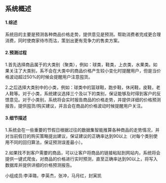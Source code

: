 ## 系统概述

#### 1.综述

  系统目的主要是预测各种商品价格走势，提供意见是预测。帮助消费者完成更合理消费，同时使商家待市而沽，策划出更有竞争力的售卖方案。

#### 2.预测过程

1.首先选择商品属于的大类别（聚类），例如：球类，鞋类，上衣类，水果类。如果关注了大类别，系不会在大类中的商品价格产生较小变化时提醒用户，但是当价格波动超过50%的时候会提醒用户注意囤货。

2.之后选择大类别中的小类，例如：球类中的篮球鞋，跑步鞋，休闲鞋，皮鞋，老人鞋等。对于小类，系统建议选择三个及以下的类别，保证能够及时得到客户的反馈意见。对于小类别，系统将会实时报告商品的价格走势，并提供详细的价格预测报告，提供囤货/购买建议，并且会在商品的价格波动时候提醒用户关注。

#### 3.细节描述

1.系统会在一些重要的节假日根据过往的数据集智能推算各种商品的走势情况，并对当前假日的购买策略提出建议，保证建议的正确率达到90以上（对每个类别使用不同的回归算法，保证预测误差最小）。

2.如果找不到客户需要的商品，可以让客户将商品的链接粘贴到网站内，系统将会提供一键式爬虫，对商品的价格进行实时预测，直至正确率达到90以上，将写入数据库并提供详细的价格预测报告。



小组成员:李泽璐，李英杰，张冲，马月红，封寅凯